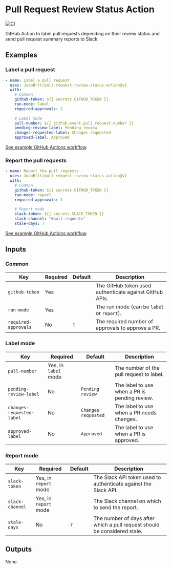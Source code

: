# Pull Request Review Status Action

[![CI][ci-badge-url]][ci-workflow-url]

GitHub Action to label pull requests depending on their review status and send pull request summary reports to Slack.

## Examples

### Label a pull request

```yaml
- name: Label a pull request
  uses: JoaoBrlt/pull-request-review-status-action@v1
  with:
    # Common
    github-token: ${{ secrets.GITHUB_TOKEN }}
    run-mode: label
    required-approvals: 2
    
    # Label mode
    pull-number: ${{ github.event.pull_request.number }}
    pending-review-label: Pending review
    changes-requested-label: Changes requested
    approved-label: Approved
```

[See example GitHub Actions workflow](.github/workflows/pull-request-label.yml).

### Report the pull requests

```yaml
- name: Report the pull requests
  uses: JoaoBrlt/pull-request-review-status-action@v1
  with:
    # Common
    github-token: ${{ secrets.GITHUB_TOKEN }}
    run-mode: report
    required-approvals: 1
    
    # Report mode
    slack-token: ${{ secrets.SLACK_TOKEN }}
    slack-channel: "#pull-requests"
    stale-days: 7
```

[See example GitHub Actions workflow](.github/workflows/pull-request-report.yml).

## Inputs

### Common

| Key                  | Required | Default | Description                                             |
|----------------------|----------|---------|---------------------------------------------------------|
| `github-token`       | Yes      |         | The GitHub token used authenticate against GitHub APIs. |
| `run-mode`           | Yes      |         | The run mode (can be `label` or `report`).              |
| `required-approvals` | No       | `1`     | The required number of approvals to approve a PR.       |

### Label mode

| Key                       | Required             | Default             | Description                                   |
|---------------------------|----------------------|---------------------|-----------------------------------------------|
| `pull-number`             | Yes, in `label` mode |                     | The number of the pull request to label.      |
| `pending-review-label`    | No                   | `Pending review`    | The label to use when a PR is pending review. |
| `changes-requested-label` | No                   | `Changes requested` | The label to use when a PR needs changes.     |
| `approved-label`          | No                   | `Approved`          | The label to use when a PR is approved.       |

### Report mode

| Key             | Required              | Default | Description                                                               |
|-----------------|-----------------------|---------|---------------------------------------------------------------------------|
| `slack-token`   | Yes, in `report` mode |         | The Slack API token used to authenticate against the Slack API.           |
| `slack-channel` | Yes, in `report` mode |         | The Slack channel on which to send the report.                            |
| `stale-days`    | No                    | `7`     | The number of days after which a pull request should be considered stale. |

## Outputs

None.

[ci-badge-url]: https://github.com/JoaoBrlt/pull-request-review-status-action/actions/workflows/ci.yml/badge.svg
[ci-workflow-url]: https://github.com/JoaoBrlt/pull-request-review-status-action/actions/workflows/ci.yml
